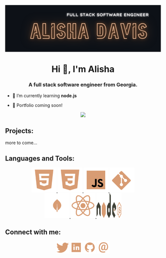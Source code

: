 <!--intro banner=========-->
<img align="center" src="https://github.com/alishadavis123/readme-assets/blob/b9c021b712b38012884f22f60c52efa04556072b/self-intro-banner1.png" alt="alishadavis"/>

<h1 align="center">Hi 👋, I'm Alisha</h1>
<h3 align="center">A full stack software engineer from Georgia.</h3>

- 🌱 I’m currently learning **node.js**

- 💼 Portfolio coming soon!

<!-- - 📫 Email me at [davisnalisha@gmail.com](mailto:davisnalisha@gmail.com)-->

<!--Github Streaks=========-->
<div align="center">
  <img src="https://github-readme-streak-stats.herokuapp.com/?user=alishadavis123&hide_border=true&theme=holi-theme&background=0d1117&ring=d89c73&fire=d89c73">
</div>

<h2 align="left"><!--icon img-->Projects:</h2>
<p> more to come...</p>


<h2 align="left"><!--icon img-->Languages and Tools:</h2>
<p align="center"> 
 <a href="https://www.w3.org/html/" target="_blank" rel="noreferrer"> <img src="https://github.com/alishadavis123/readme-assets/blob/b9c7a41fce23cc5e312f727e9daecc2e63763a2f/html5-icon.svg" alt="html5" width="80" height="80"/>
 </a> 
 <a href="https://www.w3schools.com/css/" target="_blank" rel="noreferrer"> <img src="https://github.com/alishadavis123/readme-assets/blob/a4c64055636ddef46d4113c2c77c30207f96ad80/css-3-icon.svg" alt="css3" width="80" height="80"/> 
 </a> 
 <a href="https://developer.mozilla.org/en-US/docs/Web/JavaScript" target="_blank" rel="noreferrer"> <img src="https://github.com/alishadavis123/readme-assets/blob/4a533af94de93bbb7ac36b7e6d42b8eeef9cbe63/javascript-icon.svg" alt="javascript" width="80" height="80"/>
 </a>
 <a href="https://git-scm.com/" target="_blank" rel="noreferrer"> <img src="https://github.com/alishadavis123/readme-assets/blob/b92ecbe1ae580b1f1fe2423ba0f9be10f3c678ec/git-icon.svg" alt="git" width="80" height="80"/>
 </a> <br>
 <a href="https://www.mongodb.com/" target="_blank" rel="noreferrer"> <img src="https://github.com/alishadavis123/readme-assets/blob/babb4daf4e0501189e9af4ce049412baeca6337c/mongodb-icon.svg" alt="mongodb" width="80" height="80"/>
 </a>
 <a href="https://reactjs.org/" target="_blank" rel="noreferrer"> <img src="https://github.com/alishadavis123/readme-assets/blob/7f55169989122e0064dfa498d6247ae5d3197cec/react-icon.svg" alt="react" width="80" height="80"/>
 </a> 
 <a href="https://nodejs.org" target="_blank" rel="noreferrer"> <img src="https://github.com/alishadavis123/readme-assets/blob/3ed4125da24132373e98722c000c42de9e8c3053/nodejs-icon.svg" alt="nodejs" width="80" height="80"/>
 </a> 
</p>
<!--
<h2 align="left"><!--icon img->Metrics:</h2>

<div align="center">
  <h3 align="center">Coding time tracker</h3>
  <img align="center" src="https://github-readme-stats.vercel.app/api?username=alishadavis123&theme=codeSTACKr&show_icons=true" alt="Metrics" width="400">
</div>
-->

 <!--Social Media Links=========-->
<h2 align="left"><!--icon img-->Connect with me:</h2>
<p align="center">
<a href="https://twitter.com/_alishadavis" target="blank"><img align="center" src="https://github.com/alishadavis123/readme-assets/blob/842382105209d8d97f40ac1f62d4330863dd9dba/twitter-icon.svg" alt="alishadavis" height="40" width="40" /></a>
<a href="https://linkedin.com/in/alishadavis" target="blank"><img align="center" src="https://github.com/alishadavis123/readme-assets/blob/842382105209d8d97f40ac1f62d4330863dd9dba/linkedin-icon.svg" alt="alishadavis" height="40" width="40" /></a>
<a href="https://github.com/alishadavis123/"><img align="center" src="https://github.com/alishadavis123/readme-assets/blob/970e60698b8076711ec373b9a9e0cca7344ff5f8/github-icon.svg" alt="alishadavis" height="40" width="40" /></a>
<a href="mailto:davisnalisha@gmail.com"><img align="center" src="https://github.com/alishadavis123/readme-assets/blob/3ed4125da24132373e98722c000c42de9e8c3053/email-@-icon.svg" alt="alishadavis" height="40" width="40" /></a>
</p>
